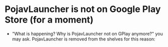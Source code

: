# PojavLauncher is not on Google Play Store (for a moment)

* "What is happening? Why is PojavLauncher not on GPlay anymore?" you may ask.
PojavLauncher is removed from the shelves for this reason: